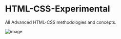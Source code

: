 # HTML-CSS-Experimental

All Advanced HTML-CSS methodologies and concepts.

![image](https://user-images.githubusercontent.com/51298487/150004738-de9ebbb9-6b5b-4575-bda2-9ef0e686c50e.png)
